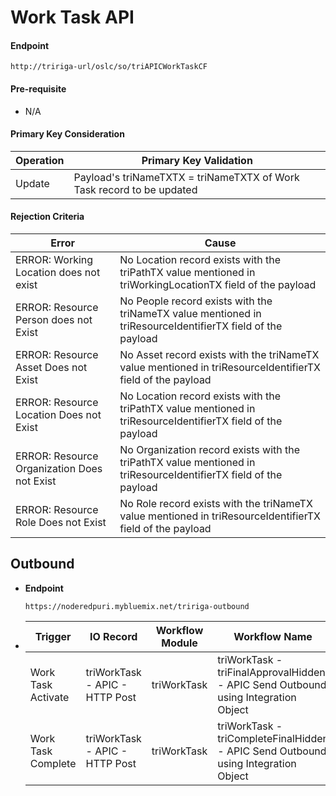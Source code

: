 # Work Task API


#### Endpoint
  ```
  http://tririga-url/oslc/so/triAPICWorkTaskCF
  ```

#### Pre-requisite
  
  - N/A

#### Primary Key Consideration

  Operation | Primary Key Validation
  ---|---
  Update | Payload's triNameTXTX = triNameTXTX of Work Task record to be updated
  
#### Rejection Criteria

  Error | Cause
  ---|---
  ERROR: Working Location does not exist | No Location record exists with the triPathTX value mentioned in triWorkingLocationTX field of the payload
  ERROR: Resource Person does not Exist | No People record exists with the triNameTX value mentioned in triResourceIdentifierTX field of the payload
  ERROR: Resource Asset Does not Exist | No Asset record exists with the triNameTX value mentioned in triResourceIdentifierTX field of the payload
  ERROR: Resource Location Does not Exist | No Location record exists with the triPathTX value mentioned in triResourceIdentifierTX field of the payload
  ERROR: Resource Organization Does not Exist | No Organization record exists with the triPathTX value mentioned in triResourceIdentifierTX field of the payload
  ERROR: Resource Role Does not Exist | No Role record exists with the triNameTX value mentioned in triResourceIdentifierTX field of the payload

## Outbound

- **Endpoint**
  ```
  https://noderedpuri.mybluemix.net/tririga-outbound
  ```
  
- Trigger | IO Record | Workflow Module | Workflow Name 
  ---|---|---|---
  Work Task Activate | triWorkTask - APIC - HTTP Post | triWorkTask | triWorkTask - triFinalApprovalHidden - APIC Send Outbound using Integration Object 
  Work Task Complete | triWorkTask - APIC - HTTP Post | triWorkTask | triWorkTask - triCompleteFinalHidden - APIC Send Outbound using Integration Object
